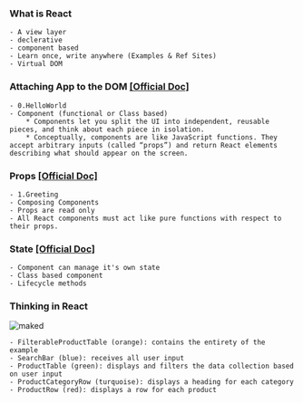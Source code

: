 ### What is React
    - A view layer
    - declerative
    - component based
    - Learn once, write anywhere (Examples & Ref Sites)
    - Virtual DOM
    
### Attaching App to the DOM [[Official Doc]](https://reactjs.org/docs/rendering-elements.html)
    - 0.HelloWorld
    - Component (functional or Class based)
        * Components let you split the UI into independent, reusable pieces, and think about each piece in isolation.
        * Conceptually, components are like JavaScript functions. They accept arbitrary inputs (called “props”) and return React elements describing what should appear on the screen.

### Props [[Official Doc]](https://reactjs.org/docs/components-and-props.html)
    - 1.Greeting
    - Composing Components
    - Props are read only
    - All React components must act like pure functions with respect to their props.
   
### State [[Official Doc]](https://reactjs.org/docs/state-and-lifecycle.html)
    - Component can manage it's own state
    - Class based component
    - Lifecycle methods
    
### Thinking in React
![maked](https://reactjs.org/static/eb8bda25806a89ebdc838813bdfa3601-b269d.png)

    - FilterableProductTable (orange): contains the entirety of the example
    - SearchBar (blue): receives all user input
    - ProductTable (green): displays and filters the data collection based on user input
    - ProductCategoryRow (turquoise): displays a heading for each category
    - ProductRow (red): displays a row for each product
